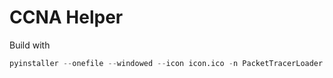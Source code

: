 # CCNA Helper
 
Build with 
```py
pyinstaller --onefile --windowed --icon icon.ico -n PacketTracerLoader ccna.py
```